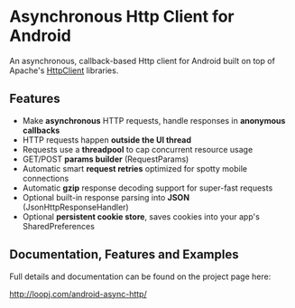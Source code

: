 Asynchronous Http Client for Android
====================================

An asynchronous, callback-based Http client for Android built on top of Apache's [HttpClient](http://hc.apache.org/httpcomponents-client-ga/) libraries.


Features
--------
- Make **asynchronous** HTTP requests, handle responses in **anonymous callbacks**
- HTTP requests happen **outside the UI thread**
- Requests use a **threadpool** to cap concurrent resource usage
- GET/POST **params builder** (RequestParams)
- Automatic smart **request retries** optimized for spotty mobile connections
- Automatic **gzip** response decoding support for super-fast requests
- Optional built-in response parsing into **JSON** (JsonHttpResponseHandler)
- Optional **persistent cookie store**, saves cookies into your app's SharedPreferences


Documentation, Features and Examples
------------------------------------
Full details and documentation can be found on the project page here:

http://loopj.com/android-async-http/